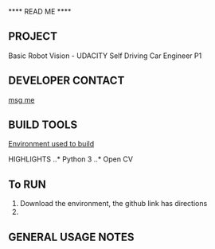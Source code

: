 
**** READ ME ****

PROJECT
---
Basic Robot Vision - UDACITY Self Driving Car Engineer P1


DEVELOPER CONTACT
---
[msg me](https://www.linkedin.com/in/tylercschneider "Linkedin")


BUILD TOOLS
---
[Environment used to build](https://github.com/udacity/CarND-Term1-Starter-Kit.git)

HIGHLIGHTS
..* Python 3
..* Open CV


To RUN
---
1. Download the environment, the github link has directions
2. 


GENERAL USAGE NOTES
---










